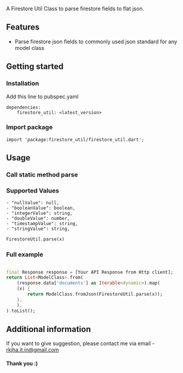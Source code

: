 <!-- 
This README describes the package. If you publish this package to pub.dev,
this README's contents appear on the landing page for your package.

For information about how to write a good package README, see the guide for
[writing package pages](https://dart.dev/guides/libraries/writing-package-pages). 

For general information about developing packages, see the Dart guide for
[creating packages](https://dart.dev/guides/libraries/create-library-packages)
and the Flutter guide for
[developing packages and plugins](https://flutter.dev/developing-packages). 
-->

A Firestore Util Class to parse firestore fields to flat json.

## Features

- Parse firestore json fields to commonly used json standard for any model class

## Getting started
### Installation 

Add this line to pubspec.yaml

```
dependencies:
    firestore_util: <latest_version>
```

### Import package

```
import 'package:firestore_util/firestore_util.dart';
```

## Usage

### Call static method parse
###  Supported Values
    - "nullValue": null,
    - "booleanValue": boolean,
    - "integerValue": string,
    - "doubleValue": number,
    - "timestampValue": string,
    - "stringValue": string,

```dart
FirestoreUtil.parse(x)
```

### Full example 

```dart

final Response response = [Your API Response from Http client];
return List<ModelClass>.from(
    (response.data['documents'] as Iterable<dynamic>).map(
    (x) {
        return ModelClass.fromJson(FirestoreUtil.parse(x));
    },
    ),
).toList();

```

## Additional information
If you want to give suggestion, please contact me via email - rkjha.it.in@gmail.com

#### Thank you :)


